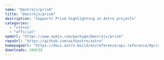 ```yaml
---
name: "@astrojs/prism"
title: "@astrojs/prism"
description: "Supports Prism highlighting in Astro projects"
categories:
  - "css+ui"
  - "official"
npmUrl: "https://www.npmjs.com/package/@astrojs/prism"
repoUrl: "https://github.com/withastro/astro"
homepageUrl: "https://docs.astro.build/en/reference/api-reference/#prism-"
downloads: 260539
---
```

